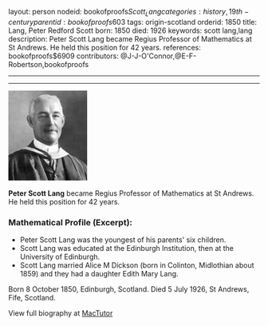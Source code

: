 layout: person
nodeid: bookofproofs$Scott_Lang
categories: history,19th-century
parentid: bookofproofs$603
tags: origin-scotland
orderid: 1850
title: Lang, Peter Redford Scott
born: 1850
died: 1926
keywords: scott lang,lang
description: Peter Scott Lang became Regius Professor of Mathematics at St Andrews. He held this position for 42 years.
references: bookofproofs$6909
contributors: @J-J-O'Connor,@E-F-Robertson,bookofproofs

---



---

![Scott_Lang.jpg](https://github.com/bookofproofs/bookofproofs.github.io/blob/main/_sources/_assets/images/portraits/Scott_Lang.jpg?raw=true)

**Peter Scott Lang** became Regius Professor of Mathematics at St Andrews. He held this position for 42 years.

### Mathematical Profile (Excerpt):
* Peter Scott Lang was the youngest of his parents' six children.
* Scott Lang was educated at the Edinburgh Institution, then at the University of Edinburgh.
* Scott Lang married Alice M Dickson (born in Colinton, Midlothian about 1859) and they had a daughter Edith Mary Lang.

Born 8 October 1850, Edinburgh, Scotland. Died 5 July 1926, St Andrews, Fife, Scotland.

View full biography at [MacTutor](https://mathshistory.st-andrews.ac.uk/Biographies/Scott_Lang/)
